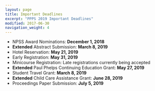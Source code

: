 ```yaml
---
layout: page
title: Important Deadlines
excerpt: "PPPS 2019 Important Deadlines"
modified: 2017-06-30
navigation_weight: 4
---
```


- NPSS Award Nominations: **December 1, 2018**
- **Extended** Abstract Submission: **March 8, 2019**
- Hotel Reservation: **May 21, 2019**
- Early Registration: **May 31, 2019**
- Minicourse Registration: Late registrations currently being accepted
- **Extended** Paul Phelps Continuing Education Grant: **May 27, 2019**
- Student Travel Grant: **March 8, 2019**
- **Extended** Child Care Assistance Grant: **June 28, 2019**
- Proceedings Paper Submission: **July 5, 2019**
